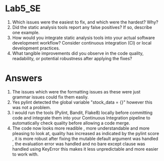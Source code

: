 # Lab5_SE
1. Which issues were the easiest to fix, and which were the hardest? Why?
2. Did the static analysis tools report any false positives? If so, describe one example.
3. How would you integrate static analysis tools into your actual software development
workflow? Consider continuous integration (CI) or local development practices.
4. What tangible improvements did you observe in the code quality, readability, or potential
robustness after applying the fixes?

# Answers

1) The issues which were the formatting issues as these were just grammar issues could fix them easliy.
2) Yes pylint detected the global variable "stock_data = {}" however this was not a problem.
3) I would run the tools (Pylint, Bandit, Flake8) locally before committing code and integrate them into your Continuous Integration  pipeline to automatically check quality before allowing a code merge.
4) The code now looks more readible , more understandable and more pleasing to look at, quality has increased as indicated by the pylint score , it is more robust after fixing the mutable default argument was handled , the evaluation error was handled and no bare except clause was handled using KeyError this makes it less unpredictable and more easier to work with.